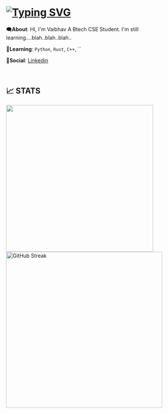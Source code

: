 <h1>
<a href="https://git.io/typing-svg"><img src="https://readme-typing-svg.demolab.com?font=JetBrains+Mono&size=15&duration=2000&pause=1000&color=1EC899&random=false&lines=Hi%2C+it%27s+Vaibhav;Vaibhav%3A+making+awesome+projects+;Vaibhav%3A+Remember+first+rule+of+fight+club;Vaibhav%3A+Until+we+meet+again" alt="Typing SVG" /></a>
</h1>

🗨️**About**: Hi, I'm Vaibhav A Btech CSE Student. I'm still learning....blah..blah..blah..

🌱**Learning**: `Python`, `Rust`, `C++`, ``

🔗**Social**: [Linkedin](https://www.linkedin.com/in/vaibhav-pathak-9202652b7?utm_source=share&utm_campaign=share_via&utm_content=profile&utm_medium=android_app)

</br>
<h2>📈 STATS</h2>
<div>
<picture>
  <source
    srcset="https://github-readme-stats.vercel.app/api?username=G0dVai&show_icons=true&rank_icon=github&border_radius=10&theme=dark"
    media="(prefers-color-scheme: dark)"
  />
  <source
    srcset="https://github-readme-stats.vercel.app/api?username=G0dVai&show_icons=true"
    media="(prefers-color-scheme: light), (prefers-color-scheme: no-preference)"
  />
  <img width=400 src="https://github-readme-stats.vercel.app/api?username=G0dVai&show_icons=true" />
</picture>
<a href="https://git.io/streak-stats"><img width=425 src="https://streak-stats.demolab.com?user=G0dVai&theme=dark&border_radius=10" alt="GitHub Streak" /></a>
</div>
